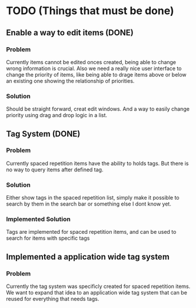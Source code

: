 # TODO (Things that must be done)

## Enable a way to edit items (DONE)

### Problem

Currently items cannot be edited onces created, being able to change wrong information is crucial. Also we need a really nice user interface to change the priority of items, like being able to drage items above or below an existing one showing the relationship of priorities.

### Solution

Should be straight forward, creat edit windows. And a way to easily change priority using drag and drop logic in a list.

## Tag System (DONE)

### Problem

Currently spaced repetition items have the ability to holds tags. But there is no way to query items after defined tag.

### Solution

Either show tags in the spaced repetition list, simply make it possible to search by them in the search bar or something else I dont know yet.

### Implemented Solution

Tags are implemented for spaced repetition items, and can be used to search for items with specific tags

## Implemented a application wide tag system

### Problem

Currently the tag system was specificly created for spaced repetition items. We want to expand that idea to an application wide tag system that can be reused for everything that needs tags.
